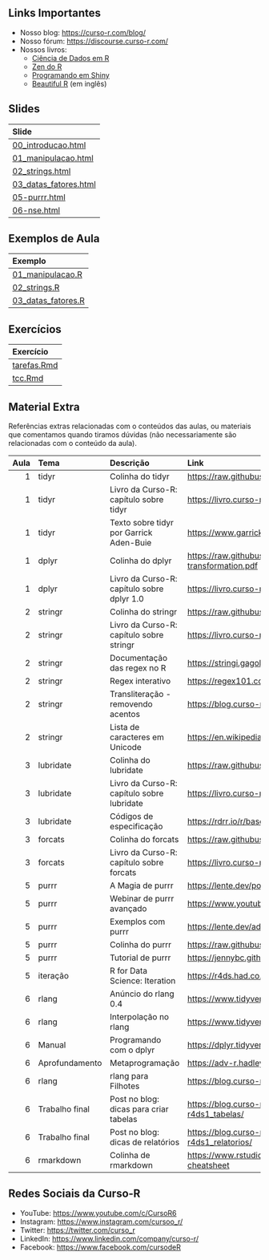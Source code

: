 
<!-- README.md is generated from README.Rmd. Please edit that file -->

## Links Importantes

- Nosso blog: <https://curso-r.com/blog/>
- Nosso fórum: <https://discourse.curso-r.com/>
- Nossos livros:
  - [Ciência de Dados em R](https://livro.curso-r.com/)
  - [Zen do R](https://curso-r.github.io/zen-do-r/)
  - [Programando em Shiny](https://programando-em-shiny.curso-r.com/)
  - [Beautiful R](https://curso-r.github.io/beautiful-r/) (em inglês)

## Slides

| Slide                                                                                                   |
|:--------------------------------------------------------------------------------------------------------|
| [00_introducao.html](https://curso-r.github.io/202303-r4ds-2/materiais/slides/00_introducao.html)       |
| [01_manipulacao.html](https://curso-r.github.io/202303-r4ds-2/materiais/slides/01_manipulacao.html)     |
| [02_strings.html](https://curso-r.github.io/202303-r4ds-2/materiais/slides/02_strings.html)             |
| [03_datas_fatores.html](https://curso-r.github.io/202303-r4ds-2/materiais/slides/03_datas_fatores.html) |
| [05-purrr.html](https://curso-r.github.io/202303-r4ds-2/materiais/slides/05-purrr.html)                 |
| [06-nse.html](https://curso-r.github.io/202303-r4ds-2/materiais/slides/06-nse.html)                     |

## Exemplos de Aula

| Exemplo                                                                                   |
|:------------------------------------------------------------------------------------------|
| [01_manipulacao.R](https://curso-r.github.io/202303-r4ds-2/exemplos/01_manipulacao.R)     |
| [02_strings.R](https://curso-r.github.io/202303-r4ds-2/exemplos/02_strings.R)             |
| [03_datas_fatores.R](https://curso-r.github.io/202303-r4ds-2/exemplos/03_datas_fatores.R) |

## Exercícios

| Exercício                                                                               |
|:----------------------------------------------------------------------------------------|
| [tarefas.Rmd](https://curso-r.github.io/202303-r4ds-2/materiais/exercicios/tarefas.Rmd) |
| [tcc.Rmd](https://curso-r.github.io/202303-r4ds-2/materiais/exercicios/tcc.Rmd)         |

## Material Extra

Referências extras relacionadas com o conteúdos das aulas, ou materiais
que comentamos quando tiramos dúvidas (não necessariamente são
relacionadas com o conteúdo da aula).

| Aula | Tema           | Descrição                                  | Link                                                                                 |
|-----:|:---------------|:-------------------------------------------|:-------------------------------------------------------------------------------------|
|    1 | tidyr          | Colinha do tidyr                           | <https://raw.githubusercontent.com/rstudio/cheatsheets/main/tidyr.pdf>               |
|    1 | tidyr          | Livro da Curso-R: capítulo sobre tidyr     | <https://livro.curso-r.com/7-3-tidyr.html>                                           |
|    1 | tidyr          | Texto sobre tidyr por Garrick Aden-Buie    | <https://www.garrickadenbuie.com/project/tidyexplain/>                               |
|    1 | dplyr          | Colinha do dplyr                           | <https://raw.githubusercontent.com/rstudio/cheatsheets/main/data-transformation.pdf> |
|    1 | dplyr          | Livro da Curso-R: capítulo sobre dplyr 1.0 | <https://livro.curso-r.com/7-2-dplyr.html#dplyr-1.0>                                 |
|    2 | stringr        | Colinha do stringr                         | <https://raw.githubusercontent.com/rstudio/cheatsheets/main/strings.pdf>             |
|    2 | stringr        | Livro da Curso-R: capítulo sobre stringr   | <https://livro.curso-r.com/7-4-o-pacote-stringr.html>                                |
|    2 | stringr        | Documentação das regex no R                | <https://stringi.gagolewski.com/rapi/about_search_regex.html>                        |
|    2 | stringr        | Regex interativo                           | <https://regex101.com/>                                                              |
|    2 | stringr        | Transliteração - removendo acentos         | <https://blog.curso-r.com/posts/2019-08-29-transliteracao/>                          |
|    2 | stringr        | Lista de caracteres em Unicode             | <https://en.wikipedia.org/wiki/List_of_Unicode_characters>                           |
|    3 | lubridate      | Colinha do lubridate                       | <https://raw.githubusercontent.com/rstudio/cheatsheets/main/lubridate.pdf>           |
|    3 | lubridate      | Livro da Curso-R: capítulo sobre lubridate | <https://livro.curso-r.com/7-5-o-pacote-lubridate.html>                              |
|    3 | lubridate      | Códigos de especificação                   | <https://rdrr.io/r/base/strptime.html>                                               |
|    3 | forcats        | Colinha do forcats                         | <https://raw.githubusercontent.com/rstudio/cheatsheets/main/factors.pdf>             |
|    3 | forcats        | Livro da Curso-R: capítulo sobre forcats   | <https://livro.curso-r.com/7-6-forcats.html>                                         |
|    5 | purrr          | A Magia de purrr                           | <https://lente.dev/posts/magica-purrr/>                                              |
|    5 | purrr          | Webinar de purrr avançado                  | <https://www.youtube.com/watch?v=vb1lD9_AFcU>                                        |
|    5 | purrr          | Exemplos com purrr                         | <https://lente.dev/advanced-purrr.pdf>                                               |
|    5 | purrr          | Colinha do purrr                           | <https://raw.githubusercontent.com/rstudio/cheatsheets/main/purrr.pdf>               |
|    5 | purrr          | Tutorial de purrr                          | <https://jennybc.github.io/purrr-tutorial/>                                          |
|    5 | iteração       | R for Data Science: Iteration              | <https://r4ds.had.co.nz/iteration.html>                                              |
|    6 | rlang          | Anúncio do rlang 0.4                       | <https://www.tidyverse.org/blog/2019/06/rlang-0-4-0/>                                |
|    6 | rlang          | Interpolação no rlang                      | <https://www.tidyverse.org/blog/2020/02/glue-strings-and-tidy-eval/>                 |
|    6 | Manual         | Programando com o dplyr                    | <https://dplyr.tidyverse.org/articles/programming.html>                              |
|    6 | Aprofundamento | Metaprogramação                            | <https://adv-r.hadley.nz/metaprogramming.html>                                       |
|    6 | rlang          | rlang para Filhotes                        | <https://blog.curso-r.com/posts/2021-07-27-rlang-para-filhotes>                      |
|    6 | Trabalho final | Post no blog: dicas para criar tabelas     | <https://blog.curso-r.com/posts/2020-12-03-dicas-relatorios-r4ds1_tabelas/>          |
|    6 | Trabalho final | Post no blog: dicas de relatórios          | <https://blog.curso-r.com/posts/2021-03-15-dicas-relatorios-r4ds1_relatorios/>       |
|    6 | rmarkdown      | Colinha de rmarkdown                       | <https://www.rstudio.com/wp-content/uploads/2015/02/rmarkdown-cheatsheet>            |

## Redes Sociais da Curso-R

- YouTube: <https://www.youtube.com/c/CursoR6>
- Instagram: <https://www.instagram.com/cursoo_r/>
- Twitter: <https://twitter.com/curso_r>
- LinkedIn: <https://www.linkedin.com/company/curso-r/>
- Facebook: <https://www.facebook.com/cursodeR>
